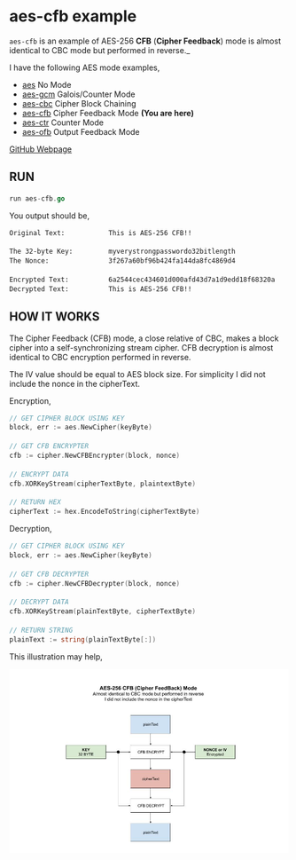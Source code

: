 # aes-cfb example

`aes-cfb` is an example of
AES-256 **CFB** (**Cipher Feedback**) mode
is almost identical to CBC mode but performed in reverse._

I have the following AES mode examples,

* [aes](https://github.com/JeffDeCola/my-go-examples/tree/master/encryption-decryption/aes)
  No Mode
* [aes-gcm](https://github.com/JeffDeCola/my-go-examples/tree/master/encryption-decryption/aes-gcm)
  Galois/Counter Mode
* [aes-cbc](https://github.com/JeffDeCola/my-go-examples/tree/master/encryption-decryption/aes-cbc)
  Cipher Block Chaining
* [aes-cfb](https://github.com/JeffDeCola/my-go-examples/tree/master/encryption-decryption/aes-cfb)
  Cipher Feedback Mode **(You are here)**
* [aes-ctr](https://github.com/JeffDeCola/my-go-examples/tree/master/encryption-decryption/aes-ctr)
  Counter Mode
* [aes-ofb](https://github.com/JeffDeCola/my-go-examples/tree/master/encryption-decryption/aes-ofb)
  Output Feedback Mode

[GitHub Webpage](https://jeffdecola.github.io/my-go-examples/)

## RUN

```go
run aes-cfb.go
```

You output should be,

```txt
Original Text:           This is AES-256 CFB!!

The 32-byte Key:         myverystrongpasswordo32bitlength
The Nonce:               3f267a60bf96b424fa144da8fc4869d4

Encrypted Text:          6a2544cec434601d000afd43d7a1d9edd18f68320a
Decrypted Text:          This is AES-256 CFB!!
```

## HOW IT WORKS

The Cipher Feedback (CFB) mode, a close relative of CBC,
makes a block cipher into a self-synchronizing stream cipher.
CFB decryption is almost identical to CBC encryption performed in reverse.

The IV value should be equal to AES block size.
For simplicity I did not include the nonce in the cipherText.

Encryption,

```go
// GET CIPHER BLOCK USING KEY
block, err := aes.NewCipher(keyByte)

// GET CFB ENCRYPTER
cfb := cipher.NewCFBEncrypter(block, nonce)

// ENCRYPT DATA
cfb.XORKeyStream(cipherTextByte, plaintextByte)

// RETURN HEX
cipherText := hex.EncodeToString(cipherTextByte)
```

Decryption,

```go
// GET CIPHER BLOCK USING KEY
block, err := aes.NewCipher(keyByte)

// GET CFB DECRYPTER
cfb := cipher.NewCFBDecrypter(block, nonce)

// DECRYPT DATA
cfb.XORKeyStream(plainTextByte, cipherTextByte)

// RETURN STRING
plainText := string(plainTextByte[:])
```

This illustration may help,

![IMAGE - aes-cfb - IMAGE](../../docs/pics/aes-cfb.jpg)

